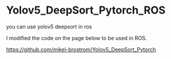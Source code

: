 # Yolov5_DeepSort_Pytorch_ROS
you can use yolov5 deepsort in ros

I modified the code on the page below to be used in ROS.


https://github.com/mikel-brostrom/Yolov5_DeepSort_Pytorch


